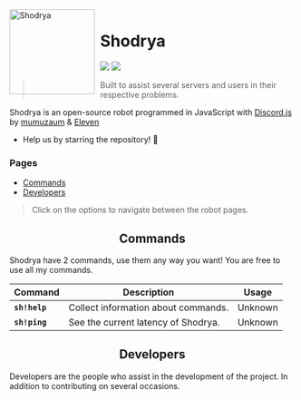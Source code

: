 <img width="150" height="150" align="left" style="float: left; margin: 0 10px 0 0;" alt="Shodrya" src="https://i.imgur.com/gBVk9oh.png">  
 
# Shodrya 

[![](https://img.shields.io/discord/676862832989569074?label=official%20server&logo=discord&logoColor=white)](https://discord.gg/s8Kwp2J)
[![](https://img.shields.io/badge/discord.js-v12.0.0--dev-blue.svg?logo=npm)](https://github.com/discordjs)

> Built to assist several servers and users in their respective problems.

 Shodrya is an open-source robot programmed in JavaScript with [Discord.js](http://discord.js.org) by [mumuzaum](http://github.com/mumuzaum) & [Eleven](https://github.com/fagnersales)
 - Help us by starring the repository! 🌟
 
### Pages

- [Commands](#commands)
- [Developers](#developers)

> Click on the options to navigate between the robot pages.

<h2 align="center">Commands</h2>
 Shodrya have 2 commands, use them any way you want! You are free to use all my commands.
 

Command|Description|Usage
-|-|-
**`sh!help`**|Collect information about commands.|Unknown
**`sh!ping`**|See the current latency of Shodrya.|Unknown

<h2 align="center">Developers</h2>
Developers are the people who assist in the development of the project. 
 In addition to contributing on several occasions. 

